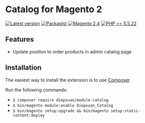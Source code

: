 Catalog for Magento 2
==================
[![Latest version](https://img.shields.io/badge/latest-1.0.2-green.svg)](https://github.com/diepxuan/module-catalog)
[![Packagist](https://img.shields.io/badge/packagist-1.0.2-green.svg)](https://packagist.org/packages/diepxuan/module-catalog)
[![Magento 2.4](https://img.shields.io/badge/Magento-%3E=2.4-blue.svg)](https://github.com/magento/magento2/tree/2.4)
[![PHP >= 5.5.22](https://img.shields.io/badge/PHP-%3E=5.6.5-blue.svg)](https://packagist.org/packages/diepxuan/module-catalog)

Features
--------------

- Update position to order products in admin catalog page


Installation
------------

The easiest way to install the extension is to use [Composer](https://getcomposer.org/)

Run the following commands:

- ```$ composer require diepxuan/module-catalog```
- ```$ bin/magento module:enable Diepxuan_Catalog```
- ```$ bin/magento setup:upgrade && bin/magento setup:static-content:deploy```
